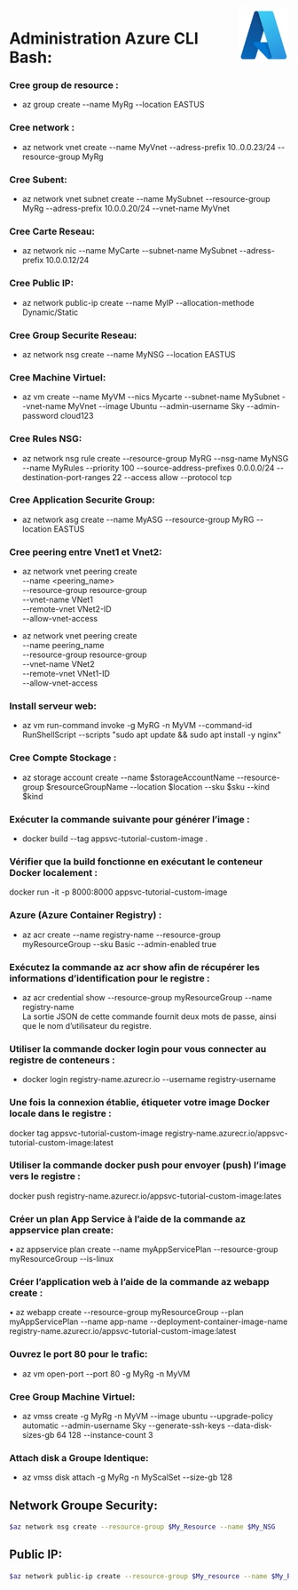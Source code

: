 <img align="right" height="100" width="90" alt="" src="https://raw.githubusercontent.com/Its-Sn1p3r/Azure_CLI/master/azure.png" />

# Administration Azure CLI Bash:

### Cree group de resource :
+ az group create --name MyRg --location EASTUS

### Cree network :
+ az network vnet create --name MyVnet --adress-prefix 10..0.0.23/24 --resource-group  MyRg

### Cree Subent:
+ az network vnet subnet create --name MySubnet --resource-group MyRg --adress-prefix 10.0.0.20/24 --vnet-name MyVnet

### Cree Carte Reseau:
+ az network nic --name MyCarte --subnet-name MySubnet --adress-prefix 10.0.0.12/24

### Cree Public IP:
+ az network public-ip create --name MyIP --allocation-methode Dynamic/Static

### Cree Group Securite Reseau:
+ az network nsg create --name MyNSG --location EASTUS

### Cree Machine Virtuel:
+ az vm create --name MyVM --nics Mycarte --subnet-name MySubnet --vnet-name MyVnet --image Ubuntu --admin-username Sky --admin-password cloud123

### Cree Rules NSG:
+ az network nsg rule create --resource-group MyRG --nsg-name MyNSG --name MyRules --priority 100 --source-address-prefixes 0.0.0.0/24 --destination-port-ranges 22 --access allow --protocol tcp

### Cree Application Securite Group:
+ az network asg create --name MyASG --resource-group MyRG --location EASTUS

### Cree peering entre Vnet1 et Vnet2:
+ az network vnet peering create \
--name <peering_name> \
--resource-group resource-group \
--vnet-name VNet1 \
--remote-vnet VNet2-ID \
--allow-vnet-access

+ az network vnet peering create \
--name peering_name \
--resource-group resource-group \
--vnet-name VNet2 \
--remote-vnet VNet1-ID \
--allow-vnet-access 

### Install serveur web:
+ az vm run-command invoke -g MyRG -n MyVM --command-id RunShellScript --scripts "sudo apt update && sudo apt install -y nginx"

### Cree Compte Stockage :
+ az storage account create --name $storageAccountName --resource-group $resourceGroupName --location $location --sku $sku --kind $kind

### Exécuter la commande suivante pour générer l’image :  
+ docker build --tag appsvc-tutorial-custom-image .  

### Vérifier que la build fonctionne en exécutant le conteneur Docker localement :  
docker run -it -p 8000:8000 appsvc-tutorial-custom-image

### Azure (Azure Container Registry) :  
+ az acr create --name registry-name --resource-group myResourceGroup --sku Basic --admin-enabled true  

### Exécutez la commande az acr show afin de récupérer les informations d’identification pour le registre : 

+ az acr credential show --resource-group myResourceGroup --name registry-name  
La sortie JSON de cette commande fournit deux mots de passe, ainsi que le nom d’utilisateur du registre. 

### Utiliser la commande docker login pour vous connecter au registre de conteneurs :  
+ docker login registry-name.azurecr.io --username registry-username

### Une fois la connexion établie, étiqueter votre image Docker locale dans le registre :  
docker tag appsvc-tutorial-custom-image registry-name.azurecr.io/appsvc-tutorial-custom-image:latest  

###  Utiliser la commande docker push pour envoyer (push) l’image vers le registre :  
docker push registry-name.azurecr.io/appsvc-tutorial-custom-image:lates

### Créer un plan App Service à l’aide de la commande az appservice plan create:  
• az appservice plan create --name myAppServicePlan --resource-group myResourceGroup --is-linux

### Créer l’application web à l’aide de la commande az webapp create :  
• az webapp create --resource-group myResourceGroup --plan myAppServicePlan --name app-name --deployment-container-image-name registry-name.azurecr.io/appsvc-tutorial-custom-image:latest

### Ouvrez le port 80 pour le trafic:
+ az vm open-port --port 80 -g MyRg -n MyVM

### Cree Group Machine Virtuel:
+ az vmss create -g MyRg -n MyVM --image ubuntu --upgrade-policy automatic --admin-username Sky --generate-ssh-keys --data-disk-sizes-gb 64 128 --instance-count 3

### Attach disk a Groupe Identique:
+ az vmss disk attach -g MyRg -n MyScalSet --size-gb 128


## Network Groupe Security:
```bash
$az network nsg create --resource-group $My_Resource --name $My_NSG
```

## Public IP:
```bash
$az network public-ip create --resource-group $My_resource --name $My_Public_IP
```
